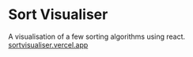 # Sort Visualiser <br />
A visualisation of a few sorting algorithms using react. <br />
[sortvisualiser.vercel.app](https://sortvisualiser.vercel.app/)
